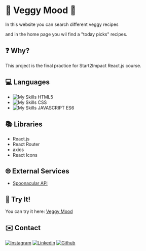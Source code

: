 # :broccoli: Veggy Mood :avocado:
In this website you can search different veggy recipes

and in the home page you wil find a "today picks" recipes.

 ## :question: Why?
This project is the final practice for Start2Impact React.js course. 

## :computer: Languages
- ![My Skills](https://skillicons.dev/icons?i=html) HTML5
- ![My Skills](https://skillicons.dev/icons?i=css) CSS
- ![My Skills](https://skillicons.dev/icons?i=js) JAVASCRIPT ES6

## :books: Libraries
- React.js
- React Router
- axios
- React Icons

## :globe_with_meridians: External Services
- [Spoonacular API](https://spoonacular.com/food-api/docs)

## :muscle: Try It!
You can try it here: [Veggy Mood](https://giangy25.github.io/Veggy_Mood/)

## :envelope: Contact
[![Instagram](https://skillicons.dev/icons?i=instagram)](https://www.instagram.com/angiirosi/)
[![Linkedin](https://skillicons.dev/icons?i=linkedin)](https://www.linkedin.com/in/angela-rosace-744925291/)
[![Github](https://skillicons.dev/icons?i=github)](https://github.com/Giangy25?tab=repositories)
 


